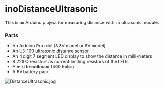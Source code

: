 # inoDistanceUltrasonic #

This is an Arduino project for measuring distance with an ultrasonic module. 

### Parts ###

* An Arduino Pro mini (3.3V model or 5V model)
* An US-100 ultrasonic distance sensor
* An 4 digit 7 segment LED display to show the distance in milli-meters
* 8 220 Ω resistors as current-limiting resistors of the LEDs
* A mini breadboard (400 holes)
* A 6V battery pack

![DistanceUltrasonic.jpg](https://bitbucket.org/repo/7Bkezo/images/593100944-DistanceUltrasonic.jpg)